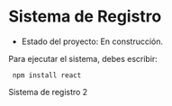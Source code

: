 <h1> Sistema de Registro </h1>

- Estado del proyecto: En construcción.

Para ejecutar el sistema, debes escribir:

```` npm install react````

Sistema de registro 2
